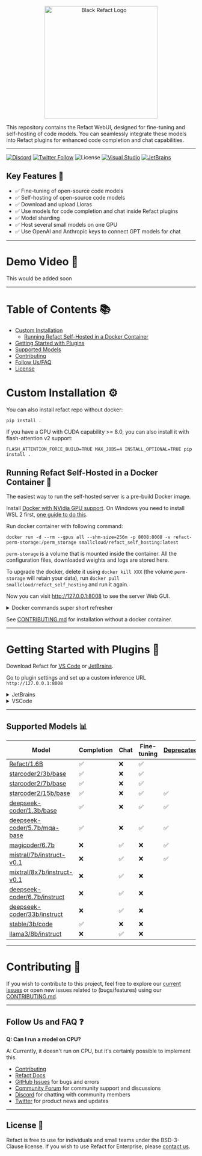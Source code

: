 <p align='center'>
  <picture>
   <source width='300px' alt='White Refact Logo' media="(prefers-color-scheme: dark)" srcset="white-refact-logo.svg">
   <img width='300px' alt="Black Refact Logo" src="refact-logo.svg">
  </picture>
</p>

This repository contains the Refact WebUI, designed for fine-tuning and self-hosting of code models. You can seamlessly integrate these models into Refact plugins for enhanced code completion and chat capabilities.

---

[![Discord](https://img.shields.io/discord/1037660742440194089?logo=discord&label=Discord&link=https%3A%2F%2Fsmallcloud.ai%2Fdiscord)](https://smallcloud.ai/discord)
[![Twitter Follow](https://img.shields.io/twitter/follow/refact_ai)](https://twitter.com/intent/follow?screen_name=refact_ai)
![License](https://img.shields.io/github/license/smallcloudai/refact?cacheSeconds=1000)
[![Visual Studio](https://img.shields.io/visual-studio-marketplace/d/smallcloud.codify?label=VS%20Code)](https://marketplace.visualstudio.com/items?itemName=smallcloud.codify)
[![JetBrains](https://img.shields.io/jetbrains/plugin/d/com.smallcloud.codify?label=JetBrains)](https://plugins.jetbrains.com/plugin/20647-codify)

## Key Features 🌟

- ✅ Fine-tuning of open-source code models
- ✅ Self-hosting of open-source code models
- ✅ Download and upload Lloras
- ✅ Use models for code completion and chat inside Refact plugins
- ✅ Model sharding
- ✅ Host several small models on one GPU
- ✅ Use OpenAI and Anthropic keys to connect GPT models for chat

---

# Demo Video 🎥

This would be added soon

---

# Table of Contents 📚

- [Custom Installation](#custom-installation-%EF%B8%8F)
  - [Running Refact Self-Hosted in a Docker Container](#running-refact-self-hosted-in-a-docker-container-)
- [Getting Started with Plugins](#getting-started-with-plugins-)
- [Supported Models](#supported-models-)
- [Contributing](#contributing-)
- [Follow Us/FAQ](#follow-us-and-faq-)
- [License](#license-)


# Custom Installation ⚙️

You can also install refact repo without docker:
```shell
pip install .
```
If you have a GPU with CUDA capability >= 8.0, you can also install it with flash-attention v2 support:
```shell
FLASH_ATTENTION_FORCE_BUILD=TRUE MAX_JOBS=4 INSTALL_OPTIONAL=TRUE pip install .
```


## Running Refact Self-Hosted in a Docker Container 🐳


The easiest way to run the self-hosted server is a pre-build Docker image.

Install [Docker with NVidia GPU support](https://docs.nvidia.com/datacenter/cloud-native/container-toolkit/install-guide.html#docker).
On Windows you need to install WSL 2 first, [one guide to do this](https://docs.docker.com/desktop/install/windows-install).

Run docker container with following command:
```commandline
docker run -d --rm --gpus all --shm-size=256m -p 8008:8008 -v refact-perm-storage:/perm_storage smallcloud/refact_self_hosting:latest
```

`perm-storage` is a volume that is mounted inside the container. All the configuration files, downloaded weights and logs are stored here.

To upgrade the docker, delete it using `docker kill XXX` (the volume `perm-storage` will retain your
data), run `docker pull smallcloud/refact_self_hosting` and run it again.

Now you can visit http://127.0.0.1:8008 to see the server Web GUI.


<details><summary>Docker commands super short refresher</summary>
Add your yourself to docker group to run docker without sudo (works for Linux):

```commandline
sudo usermod -aG docker {your user}
```

List all containers:

```commandline
docker ps -a
```

Start and stop existing containers (stop doesn't remove them):

```commandline
docker start XXX
docker stop XXX
```

Shows messages from a container:
```commandline
docker logs -f XXX
```

Remove a container and all its data (except data inside a volume):
```commandline
docker rm XXX
```

Check out or delete a docker volume:
```commandline
docker volume inspect VVV
docker volume rm VVV
```
</details>


See [CONTRIBUTING.md](CONTRIBUTING.md) for installation without a docker container.

---

# Getting Started with Plugins 🔌


Download Refact for [VS Code](https://marketplace.visualstudio.com/items?itemName=smallcloud.codify) or [JetBrains](https://plugins.jetbrains.com/plugin/20647-refact-ai).

Go to plugin settings and set up a custom inference URL `http://127.0.0.1:8008`

<details><summary>JetBrains</summary>
Settings > Tools > Refact.ai > Advanced > Inference URL
</details>
<details><summary>VSCode</summary>
Extensions > Refact.ai Assistant > Settings > Infurl
</details>

---

## Supported Models 📊

| Model                                                                                             | Completion | Chat | Fine-tuning | [Deprecated](## "Will be removed in next versions") |
|---------------------------------------------------------------------------------------------------|------------|------|-------------|-----------------------------------------------------|
| [Refact/1.6B](https://huggingface.co/smallcloudai/Refact-1_6B-fim)                                | ✅          | ❌    | ✅           |                                                     |
| [starcoder2/3b/base](https://huggingface.co/bigcode/starcoder2-3b)                                | ✅          | ❌    | ✅           |                                                     |
| [starcoder2/7b/base](https://huggingface.co/bigcode/starcoder2-7b)                                | ✅          | ❌    | ✅           |                                                     |
| [starcoder2/15b/base](https://huggingface.co/bigcode/starcoder2-15b)                              | ✅          | ❌    | ✅           |      ✅                                              |
| [deepseek-coder/1.3b/base](https://huggingface.co/deepseek-ai/deepseek-coder-1.3b-base)           | ✅          | ❌    | ✅           |      ✅                                              |
| [deepseek-coder/5.7b/mqa-base](https://huggingface.co/deepseek-ai/deepseek-coder-5.7bmqa-base)    | ✅          | ❌    | ✅           |      ✅                                              |
| [magicoder/6.7b](https://huggingface.co/TheBloke/Magicoder-S-DS-6.7B-GPTQ)                        | ❌          | ✅    | ❌           |      ✅                                              |
| [mistral/7b/instruct-v0.1](https://huggingface.co/TheBloke/Mistral-7B-Instruct-v0.1-GPTQ)         | ❌          | ✅    | ❌           |      ✅                                              |
| [mixtral/8x7b/instruct-v0.1](https://huggingface.co/mistralai/Mixtral-8x7B-Instruct-v0.1)         | ❌          | ✅    | ❌           |                                                      |
| [deepseek-coder/6.7b/instruct](https://huggingface.co/TheBloke/deepseek-coder-6.7B-instruct-GPTQ) | ❌          | ✅    | ❌           |                                                      |
| [deepseek-coder/33b/instruct](https://huggingface.co/deepseek-ai/deepseek-coder-33b-instruct)     | ❌          | ✅    | ❌           |                                                      |
| [stable/3b/code](https://huggingface.co/stabilityai/stable-code-3b)                               | ✅          | ❌    | ❌           |                                                      |
| [llama3/8b/instruct](https://huggingface.co/meta-llama/Meta-Llama-3-8B-Instruct)                  | ❌          | ✅    | ❌           |                                                      |

---


# Contributing 🤝

If you wish to contribute to this project, feel free to explore our [current issues](https://github.com/smallcloudai/refact/issues) or open new issues related to (bugs/features) using our [CONTRIBUTING.md](CONTRIBUTING.md).


---

## Follow Us and FAQ ❓

**Q: Can I run a model on CPU?**

A: Currently, it doesn't run on CPU, but it's certainly possible to implement this.

- [Contributing](CONTRIBUTING.md)
- [Refact Docs](https://docs.refact.ai/guides/version-specific/self-hosted/)
- [GitHub Issues](https://github.com/smallcloudai/refact/issues) for bugs and errors
- [Community Forum](https://github.com/smallcloudai/refact/discussions) for community support and discussions
- [Discord](https://www.smallcloud.ai/discord) for chatting with community members
- [Twitter](https://twitter.com/refact_ai) for product news and updates

---

## License 📜

Refact is free to use for individuals and small teams under the BSD-3-Clause license. If you wish to use Refact for Enterprise, please [contact us](https://refact.ai/contact/).

